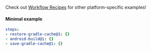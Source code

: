 Check out [Workflow Recipes](https://github.com/bitrise-io/workflow-recipes#-key-based-caching-beta) for other platform-specific examples!

#### Minimal example
```yaml
steps:
- restore-gradle-cache@1: {}
- android-build@1: {}
- save-gradle-cache@1: {}
```
